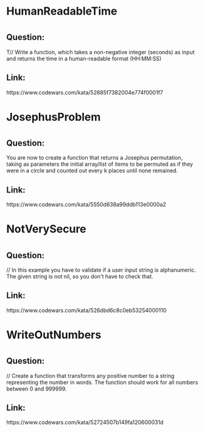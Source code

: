 <h1>HumanReadableTime<h1>
<h2>Question:</h2>T// Write a function, which takes a non-negative integer (seconds) as input and returns the time in a human-readable format (HH:MM:SS)


<h2>Link:</h2>https://www.codewars.com/kata/52685f7382004e774f0001f7

<h1>JosephusProblem<h1>
<h2>Question:</h2>You are now to create a function that returns a Josephus permutation, taking as parameters the initial array/list of items to be permuted as if they were in a circle and counted out every k places until none remained.

<h2>Link:</h2>https://www.codewars.com/kata/5550d638a99ddb113e0000a2

<h1>NotVerySecure<h1>
<h2>Question:</h2>// In this example you have to validate if a user input string is alphanumeric. The given string is not nil, so you don't have to check that.


<h2>Link:</h2>https://www.codewars.com/kata/526dbd6c8c0eb53254000110

<h1>WriteOutNumbers<h1>
<h2>Question:</h2>// Create a function that transforms any positive number to a string representing the number in words. The function should work for all numbers between 0 and 999999.


<h2>Link:</h2>https://www.codewars.com/kata/52724507b149fa120600031d